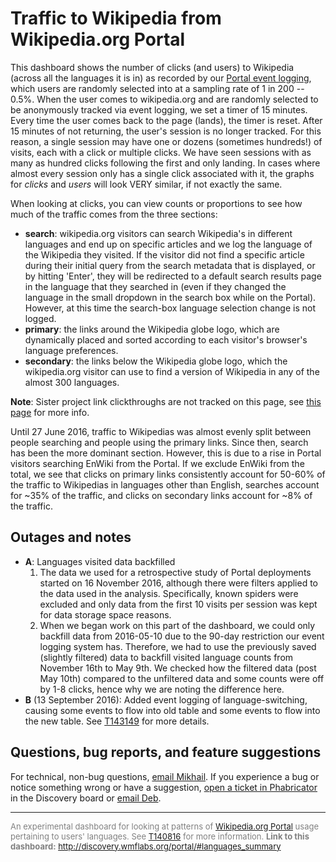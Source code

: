 # Traffic to Wikipedia from Wikipedia.org Portal

This dashboard shows the number of clicks (and users) to Wikipedia (across all the languages it is in) as recorded by our [Portal event logging](https://meta.wikimedia.org/wiki/Schema:WikipediaPortal), which users are randomly selected into at a sampling rate of 1 in 200 -- 0.5%. When the user comes to wikipedia.org and are randomly selected to be anonymously tracked via event logging, we set a timer of 15 minutes. Every time the user comes back to the page (lands), the timer is reset. After 15 minutes of not returning, the user's session is no longer tracked. For this reason, a single session may have one or dozens (sometimes hundreds!) of visits, each with a click or multiple clicks. We have seen sessions with as many as hundred clicks following the first and only landing. In cases where almost every session only has a single click associated with it, the graphs for *clicks* and *users* will look VERY similar, if not exactly the same.

When looking at clicks, you can view counts or proportions to see how much of the traffic comes from the three sections:

- **search**: wikipedia.org visitors can search Wikipedia's in different languages and end up on specific articles and we log the language of the Wikipedia they visited. If the visitor did not find a specific article during their initial query from the search metadata that is displayed, or by hitting 'Enter', they will be redirected to a default search results page in the language that they searched in (even if they changed the language in the small dropdown in the search box while on the Portal). However, at this time the search-box language selection change is not logged.
- **primary**: the links around the Wikipedia globe logo, which are dynamically placed and sorted according to each visitor's browser's language preferences.
- **secondary**: the links below the Wikipedia globe logo, which the wikipedia.org visitor can use to find a version of Wikipedia in any of the almost 300 languages.

**Note**: Sister project link clickthroughs are not tracked on this page, see [this page](http://discovery.wmflabs.org/portal/#most_common) for more info.

Until 27 June 2016, traffic to Wikipedias was almost evenly split between people searching and people using the primary links. Since then, search has been the more dominant section. However, this is due to a rise in Portal visitors searching EnWiki from the Portal. If we exclude EnWiki from the total, we see that clicks on primary links consistently account for 50-60% of the traffic to Wikipedias in languages other than English, searches account for ~35% of the traffic, and clicks on secondary links account for ~8% of the traffic.

## Outages and notes

- **A**: Languages visited data backfilled
    1. The data we used for a retrospective study of Portal deployments started on 16 November 2016, although there were filters applied to the data used in the analysis. Specifically, known spiders were excluded and only data from the first 10 visits per session was kept for data storage space reasons.
    2. When we began work on this part of the dashboard, we could only backfill data from 2016-05-10 due to the 90-day restriction our event logging system has. Therefore, we had to use the previously saved (slightly filtered) data to backfill visited language counts from November 16th to May 9th. We checked how the filtered data (post May 10th) compared to the unfiltered data and some counts were off by 1-8 clicks, hence why we are noting the difference here.
- **B** (13 September 2016): Added event logging of language-switching, causing some events to flow into old table and some events to flow into the new table. See [T143149](https://phabricator.wikimedia.org/T143149) for more details.

## Questions, bug reports, and feature suggestions

For technical, non-bug questions, [email Mikhail](mailto:mpopov@wikimedia.org?subject=Dashboard%20Question). If you experience a bug or notice something wrong or have a suggestion, [open a ticket in Phabricator](https://phabricator.wikimedia.org/maniphest/task/create/?projects=Discovery) in the Discovery board or [email Deb](mailto:deb@wikimedia.org?subject=Dashboard%20Question).

<hr style="border-color: gray;">
<p style="font-size: small; color: gray;">
  An experimental dashboard for looking at patterns of <a href= "https://www.mediawiki.org/wiki/Wikipedia.org_Portal">Wikipedia.org Portal</a> usage pertaining to users' languages. See <a href="https://phabricator.wikimedia.org/T140816">T140816</a> for more information.
  <strong>Link to this dashboard:</strong>
  <a href="http://discovery.wmflabs.org/portal/#languages_summary">
    http://discovery.wmflabs.org/portal/#languages_summary
  </a>
</p>
